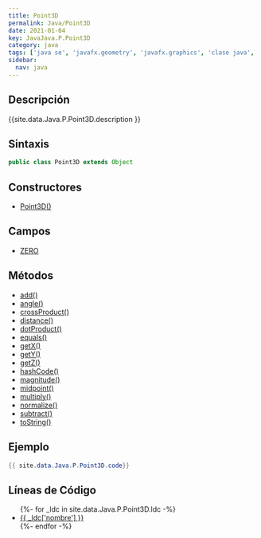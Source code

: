 ```yaml
---
title: Point3D
permalink: Java/Point3D
date: 2021-01-04
key: JavaJava.P.Point3D
category: java
tags: ['java se', 'javafx.geometry', 'javafx.graphics', 'clase java', 'JavaFX 2.0']
sidebar: 
  nav: java
---
```


## Descripción
{{site.data.Java.P.Point3D.description }}

## Sintaxis
~~~java
public class Point3D extends Object
~~~

## Constructores
* [Point3D()](/Java/Point3D/Point3D/)

## Campos
* [ZERO](/Java/Point3D/ZERO)

## Métodos
* [add()](/Java/Point3D/add)
* [angle()](/Java/Point3D/angle)
* [crossProduct()](/Java/Point3D/crossProduct)
* [distance()](/Java/Point3D/distance)
* [dotProduct()](/Java/Point3D/dotProduct)
* [equals()](/Java/Point3D/equals)
* [getX()](/Java/Point3D/getX)
* [getY()](/Java/Point3D/getY)
* [getZ()](/Java/Point3D/getZ)
* [hashCode()](/Java/Point3D/hashCode)
* [magnitude()](/Java/Point3D/magnitude)
* [midpoint()](/Java/Point3D/midpoint)
* [multiply()](/Java/Point3D/multiply)
* [normalize()](/Java/Point3D/normalize)
* [subtract()](/Java/Point3D/subtract)
* [toString()](/Java/Point3D/toString)

## Ejemplo
~~~java
{{ site.data.Java.P.Point3D.code}}
~~~

## Líneas de Código
<ul>
{%- for _ldc in site.data.Java.P.Point3D.ldc -%}
   <li>
       <a href="{{_ldc['url'] }}">{{ _ldc['nombre'] }}</a>
   </li>
{%- endfor -%}
</ul>
